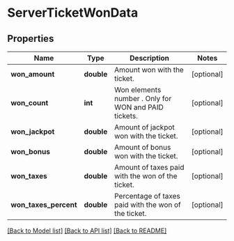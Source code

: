 # ServerTicketWonData

## Properties
Name | Type | Description | Notes
------------ | ------------- | ------------- | -------------
**won_amount** | **double** | Amount won with the ticket. | [optional] 
**won_count** | **int** | Won elements number . Only for WON and PAID tickets. | [optional] 
**won_jackpot** | **double** | Amount of jackpot won with the ticket. | [optional] 
**won_bonus** | **double** | Amount of bonus won with the ticket. | [optional] 
**won_taxes** | **double** | Amount of taxes paid with the won of the ticket. | [optional] 
**won_taxes_percent** | **double** | Percentage of taxes paid with the won of the ticket. | [optional] 

[[Back to Model list]](../README.md#documentation-for-models) [[Back to API list]](../README.md#documentation-for-api-endpoints) [[Back to README]](../README.md)


